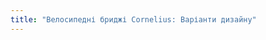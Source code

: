 ```yaml
---
title: "Велосипедні бриджі Cornelius: Варіанти дизайну"
---
```


<DesignOptions design='cornelius' />
